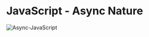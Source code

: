 # JavaScript - Async Nature

![Async-JavaScript](https://github.com/Ajay1812/JavaScript-ChaiAurCode/assets/81603467/81691159-3886-48a8-ae1a-fbf4040b1038)
